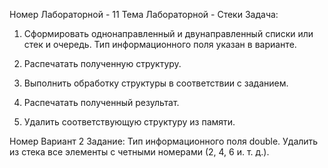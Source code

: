 Номер Лабораторной - 11
Тема Лабораторной - Стеки
Задача:
1. Сформировать однонаправленный и двунаправленный списки или стек и очередь. Тип информационного поля указан в варианте.

2. Распечатать полученную структуру.

3. Выполнить обработку структуры в соответствии с заданием.

4. Распечатать полученный результат.

5. Удалить соответствующую структуру из памяти.

Номер Вариант 2
Задание: Тип информационного поля double. Удалить из стека все элементы с четными номерами (2, 4, 6 и. т. д.).
